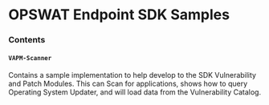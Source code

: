 # OPSWAT Endpoint SDK Samples


### Contents

#### `VAPM-Scanner`
Contains a sample implementation to help develop to the SDK Vulnerability and Patch Modules.  This can Scan for applications, shows how to query Operating System Updater, and will load data from the Vulnerability Catalog.